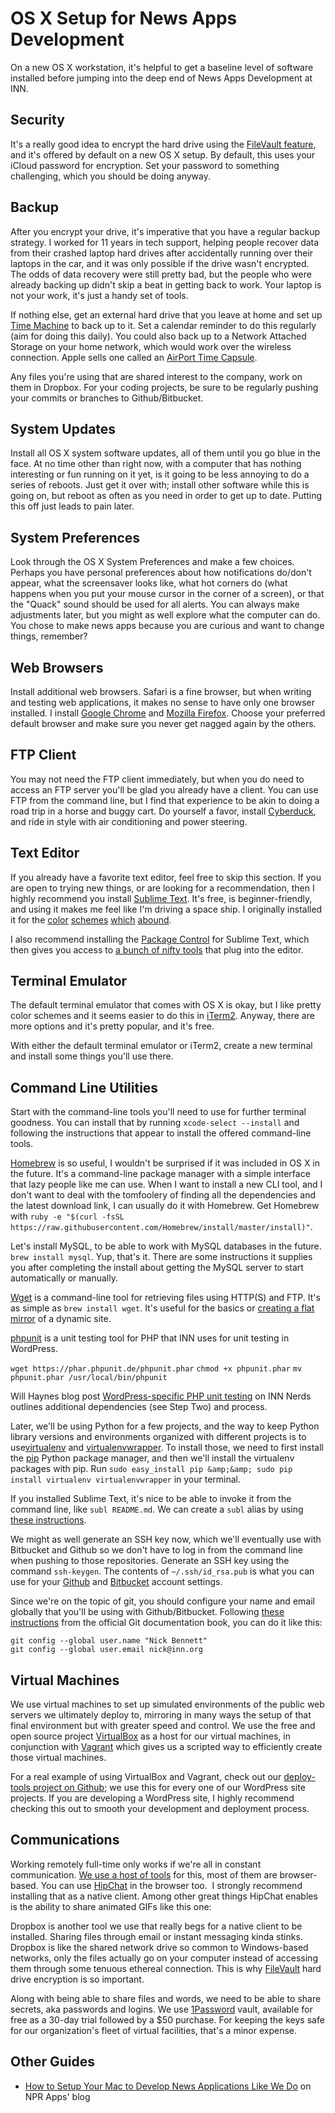 # OS X Setup for News Apps Development

On a new OS X workstation, it's helpful to get a baseline level of software installed before jumping into the deep end of News Apps Development at INN.

## Security

It's a really good idea to encrypt the hard drive using the [FileVault feature](https://support.apple.com/en-us/HT4790), and it's offered by default on a new OS X setup. By default, this uses your iCloud password for encryption. Set your password to something challenging, which you should be doing anyway.

## Backup

After you encrypt your drive, it's imperative that you have a regular backup strategy. I worked for 11 years in tech support, helping people recover data from their crashed laptop hard drives after accidentally running over their laptops in the car, and it was only possible if the drive wasn't encrypted. The odds of data recovery were still pretty bad, but the people who were already backing up didn't skip a beat in getting back to work. Your laptop is not your work, it's just a handy set of tools.

If nothing else, get an external hard drive that you leave at home and set up [Time Machine](https://support.apple.com/en-us/HT201250) to back up to it. Set a calendar reminder to do this regularly (aim for doing this daily). You could also back up to a Network Attached Storage on your home network, which would work over the wireless connection. Apple sells one called an [AirPort Time Capsule](http://store.apple.com/us/product/ME177LL/A/airport-time-capsule-2tb").

Any files you're using that are shared interest to the company, work on them in Dropbox. For your coding projects, be sure to be regularly pushing your commits or branches to Github/Bitbucket.

## System Updates

Install all OS X system software updates, all of them until you go blue in the face. At no time other than right now, with a computer that has nothing interesting or fun running on it yet, is it going to be less annoying to do a series of reboots. Just get it over with; install other software while this is going on, but reboot as often as you need in order to get up to date. Putting this off just leads to pain later.

## System Preferences

Look through the OS X System Preferences and make a few choices. Perhaps you have personal preferences about how notifications do/don't appear, what the screensaver looks like, what hot corners do (what happens when you put your mouse cursor in the corner of a screen), or that the "Quack" sound should be used for all alerts. You can always make adjustments later, but you might as well explore what the computer can do. You chose to make news apps because you are curious and want to change things, remember?

## Web Browsers

Install additional web browsers. Safari is a fine browser, but when writing and testing web applications, it makes no sense to have only one browser installed. I install [Google Chrome](https://www.google.com/chrome/) and [Mozilla Firefox](https://www.getfirefox.com/). Choose your preferred default browser and make sure you never get nagged again by the others.

## FTP Client

You may not need the FTP client immediately, but when you do need to access an FTP server you'll be glad you already have a client. You can use FTP from the command line, but I find that experience to be akin to doing a road trip in a horse and buggy cart. Do yourself a favor, install [Cyberduck](https://cyberduck.io), and ride in style with air conditioning and power steering.

## Text Editor

If you already have a favorite text editor, feel free to skip this section. If you are open to trying new things, or are looking for a recommendation, then I highly recommend you install [Sublime Text](http://www.sublimetext.com/). It's free, is beginner-friendly, and using it makes me feel like I'm driving a space ship. I originally installed it for the [color](https://packagecontrol.io/browse/labels/color%20scheme) [schemes](https://github.com/daylerees/colour-schemes) [which](http://tmtheme-editor.herokuapp.com/#/theme/Monokai) [abound](http://colorsublime.com/).

I also recommend installing the [Package Control](https://packagecontrol.io/installation#st2) for Sublime Text, which then gives you access to [a bunch of nifty tools](https://packagecontrol.io/) that plug into the editor.

## Terminal Emulator

The default terminal emulator that comes with OS X is okay, but I like pretty color schemes and it seems easier to do this in [iTerm2](http://iterm2.com/). Anyway, there are more options and it's pretty popular, and it's free.

With either the default terminal emulator or iTerm2, create a new terminal and install some things you'll use there.

## Command Line Utilities

Start with the command-line tools you'll need to use for further terminal goodness. You can install that by running `xcode-select --install` and following the instructions that appear to install the offered command-line tools.

[Homebrew](http://brew.sh/) is so useful, I wouldn't be surprised if it was included in OS X in the future. It's a command-line package manager with a simple interface that lazy people like me can use. When I want to install a new CLI tool, and I don't want to deal with the tomfoolery of finding all the dependencies and the latest download link, I can usually do it with Homebrew. Get Homebrew with `ruby -e "$(curl -fsSL https://raw.githubusercontent.com/Homebrew/install/master/install)"`.

Let's install MySQL, to be able to work with MySQL databases in the future. `brew install mysql`. Yup, that's it. There are some instructions it supplies you after completing the install about getting the MySQL server to start automatically or manually.

[Wget](http://www.gnu.org/software/wget/) is a command-line tool for retrieving files using HTTP(S) and FTP. It's as simple as `brew install wget`. It's useful for the basics or [creating a flat mirror](http://fosswire.com/post/2008/04/create-a-mirror-of-a-website-with-wget/) of a dynamic site.

[phpunit](https://phpunit.de/) is a unit testing tool for PHP that INN uses for unit testing in WordPress.

`wget https://phar.phpunit.de/phpunit.phar`
`chmod +x phpunit.phar`
`mv phpunit.phar /usr/local/bin/phpunit`

Will Haynes blog post [WordPress-specific PHP unit testing](http://nerds.inn.org/2014/10/22/unit-testing-themes-and-plugins-in-wordpress/) on INN Nerds outlines additional dependencies (see Step Two) and process.

Later, we'll be using Python for a few projects, and the way to keep Python library versions and environments organized with different projects is to use[virtualenv](https://virtualenv.pypa.io/en/latest/) and [virtualenvwrapper](https://virtualenvwrapper.readthedocs.org/en/latest/). To install those, we need to first install the [pip](https://pip.pypa.io/en/latest/) Python package manager, and then we'll install the virtualenv packages with pip. Run `sudo easy_install pip &amp;&amp; sudo pip install virtualenv virtualenvwrapper` in your terminal.

If you installed Sublime Text, it's nice to be able to invoke it from the command line, like `subl README.md`. We can create a `subl` alias by using [these instructions](https://www.sublimetext.com/docs/2/osx_command_line.html).

We might as well generate an SSH key now, which we'll eventually use with Bitbucket and Github so we don't have to log in from the command line when pushing to those repositories. Generate an SSH key using the command `ssh-keygen`. The contents of `~/.ssh/id_rsa.pub` is what you can use for your [Github](https://help.github.com/articles/generating-ssh-keys/) and [Bitbucket](https://confluence.atlassian.com/display/BITBUCKET/Add+an+SSH+key+to+an+account) account settings.

Since we're on the topic of git, you should configure your name and email globally that you'll be using with Github/Bitbucket. Following [these instructions](http://git-scm.com/book/en/v2/Getting-Started-First-Time-Git-Setup#Your-Identity) from the official Git documentation book, you can do it like this:

    git config --global user.name "Nick Bennett"
    git config --global user.email nick@inn.org


## Virtual Machines

We use virtual machines to set up simulated environments of the public web servers we ultimately deploy to, mirroring in many ways the setup of that final environment but with greater speed and control. We use the free and open source project [VirtualBox](https://www.virtualbox.org/wiki/Downloads) as a host for our virtual machines, in conjunction with [Vagrant](https://www.vagrantup.com/downloads.html) which gives us a scripted way to efficiently create those virtual machines.

For a real example of using VirtualBox and Vagrant, check out our [deploy-tools project on Github](https://github.com/INN/deploy-tools#the-basics); we use this for every one of our WordPress site projects. If you are developing a WordPress site, I highly recommend checking this out to smooth your development and deployment process.

## Communications

Working remotely full-time only works if we're all in constant communication. [We use a host of tools](//github.com/INN/docs/blob/master/how-we-work/tools.md) for this, most of them are browser-based. You can use [HipChat](//www.hipchat.com/downloads%22) in the browser too.  I strongly recommend installing that as a native client. Among other great things HipChat enables is the ability to share animated GIFs like this one:

Dropbox is another tool we use that really begs for a native client to be installed. Sharing files through email or instant messaging kinda stinks. Dropbox is like the shared network drive so common to Windows-based networks, only the files actually go on your computer instead of accessing them through some tenuous ethereal connection. This is why [FileVault](https://support.apple.com/en-us/HT4790) hard drive encryption is so important.

Along with being able to share files and words, we need to be able to share secrets, aka passwords and logins. We use [1Password](https://agilebits.com/onepassword) vault, available for free as a 30-day trial followed by a $50 purchase. For keeping the keys safe for our organization's fleet of virtual facilities, that's a minor expense.

## Other Guides

* [How to Setup Your Mac to Develop News Applications Like We Do](http://blog.apps.npr.org/2013/06/06/how-to-setup-a-developers-environment.html) on NPR Apps' blog
